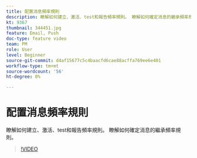 ```yaml
---
title: 配置消息頻率規則
description: 瞭解如何建立、激活、test和報告頻率規則。 瞭解如何確定消息的繼承頻率規則。
kt: 9367
thumbnail: 344451.jpg
feature: Email, Push
doc-type: feature video
team: PM
role: User
level: Beginner
source-git-commit: d4af15677c5c4baacfd6cae88acffa769ee6e401
workflow-type: tm+mt
source-wordcount: '56'
ht-degree: 0%

---
```



# 配置消息頻率規則

瞭解如何建立、激活、test和報告頻率規則。 瞭解如何確定消息的繼承頻率規則。

>[!VIDEO](https://video.tv.adobe.com/v/344451?quality=12)
